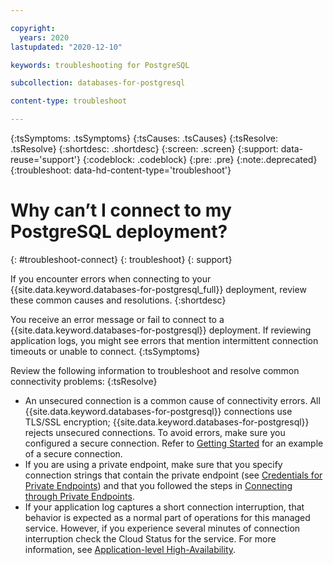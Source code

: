 ```yaml
---

copyright:
  years: 2020
lastupdated: "2020-12-10"

keywords: troubleshooting for PostgreSQL

subcollection: databases-for-postgresql

content-type: troubleshoot

---
```


{:tsSymptoms: .tsSymptoms}
{:tsCauses: .tsCauses}
{:tsResolve: .tsResolve}
{:shortdesc: .shortdesc}
{:screen: .screen}
{:support: data-reuse='support'}
{:codeblock: .codeblock}
{:pre: .pre}
{:note:.deprecated}
{:troubleshoot: data-hd-content-type='troubleshoot'}


# Why can’t I connect to my PostgreSQL deployment?
{: #troubleshoot-connect}
{: troubleshoot}
{: support}

If you encounter errors when connecting to your {{site.data.keyword.databases-for-postgresql_full}} deployment, review these common causes and resolutions.
{:shortdesc}

You receive an error message or fail to connect to a {{site.data.keyword.databases-for-postgresql}} deployment.  If reviewing application logs, you might see errors that mention intermittent connection timeouts or unable to connect.
{:tsSymptoms}

Review the following information to troubleshoot and resolve common connectivity problems:
{:tsResolve}
* An unsecured connection is a common cause of connectivity errors.  All {{site.data.keyword.databases-for-postgresql}} connections use TLS/SSL encryption; {{site.data.keyword.databases-for-postgresql}} rejects unsecured connections.  To avoid errors, make sure you configured a secure connection.  Refer to [Getting Started](/docs/databases-for-postgresql?topic=databases-for-postgresql-getting-started) for an example of a secure connection.
* If you are using a private endpoint, make sure that you specify connection strings that contain the private endpoint (see [Credentials for Private Endpoints](/docs/databases-for-postgresql?topic=cloud-databases-service-endpoints#credentials-for-private-endpoints)) and that you followed the steps in [Connecting through Private Endpoints](/docs/databases-for-postgresql?topic=cloud-databases-service-endpoints#private-endpoint-connections).
* If your application log captures a short connection interruption, that behavior is expected as a normal part of operations for this managed service. However, if you experience several minutes of connection interruption check the Cloud Status for the service. For more information, see [Application-level High-Availability](/docs/databases-for-postgresql?topic=databases-for-postgresql-high-availability#application-level-high-availability).

